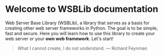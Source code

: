 # Welcome to WSBLib documentation

Web Server Base Library (WSBLib), a library that serves as a basis for creating other web server frameworks in Python. The goal is to be simple, fast and secure. Here you will learn how to use this library to create your web server or your **own web framework**. Let's start!

> What I cannot create, I do not understand. — Richard Feynman
